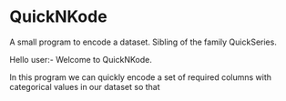 # QuickNKode
A small program to encode a dataset. Sibling of the family QuickSeries.

Hello user:-
Welcome to QuickNKode.

In this program we can quickly encode a set of required columns with categorical values in our dataset so that 
